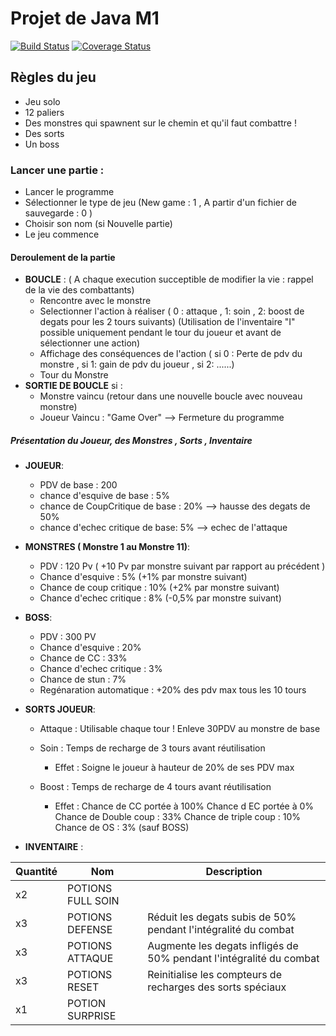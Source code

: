 # Projet de Java M1

[![Build Status](https://travis-ci.org/bLandais/projet-java.svg?branch=master)](https://travis-ci.org/bLandais/projet-java) [![Coverage Status](https://coveralls.io/repos/github/bLandais/projet-java/badge.svg?branch=master)](https://coveralls.io/github/bLandais/projet-java?branch=master)


## Règles du jeu

* Jeu solo
* 12 paliers
* Des monstres qui spawnent sur le chemin et qu'il faut combattre !
* Des sorts
* Un boss

### Lancer une partie :

* Lancer le programme
* Sélectionner le type de jeu (New game : 1 , A partir d'un fichier de sauvegarde : 0 )
* Choisir son nom (si Nouvelle partie)
* Le jeu commence

#### Deroulement de la partie

* **BOUCLE** : ( A chaque execution succeptible de modifier la vie : rappel de la vie des combattants)
    * Rencontre avec le monstre
    * Selectionner l'action à réaliser ( 0 : attaque , 1: soin , 2: boost de degats pour les 2 tours suivants) (Utilisation de l'inventaire "I"
    possible uniquement pendant le tour du joueur et avant de sélectionner une action)
    * Affichage des conséquences de l'action ( si 0 : Perte de pdv du monstre , si 1: gain de pdv du joueur , si 2: ......)
    * Tour du Monstre
* **SORTIE DE BOUCLE** si :
    * Monstre vaincu (retour dans une nouvelle boucle avec nouveau monstre)
    * Joueur Vaincu : "Game Over" --> Fermeture du programme

##### Présentation du Joueur, des Monstres , Sorts , Inventaire

* **JOUEUR**:
    * PDV de base : 200
    * chance d'esquive de base : 5%
    * chance de CoupCritique de base : 20% --> hausse des degats de 50%
    * chance d'echec critique de base: 5% --> echec de l'attaque


* **MONSTRES ( Monstre 1 au Monstre 11)**:
    * PDV : 120 Pv ( +10 Pv par monstre suivant par rapport au précédent )
    * Chance d'esquive : 5% (+1% par monstre suivant)
    * Chance de coup critique : 10% (+2% par monstre suivant)
    * Chance d'echec critique : 8% (-0,5% par monstre suivant)

* **BOSS**:
    * PDV : 300 PV
    * Chance d'esquive : 20%
    * Chance de CC : 33%
    * Chance d'echec critique : 3%
    * Chance de stun : 7%
    * Regénaration automatique : +20% des pdv max tous les 10 tours

* **SORTS JOUEUR**:
    * Attaque : Utilisable chaque tour ! Enleve 30PDV au monstre de base
    * Soin : Temps de recharge de 3 tours avant réutilisation
        * Effet : Soigne le joueur à hauteur de 20% de ses PDV max

    * Boost : Temps de recharge de 4 tours avant réutilisation
        * Effet : 
            Chance de CC portée à 100%
            Chance d  EC portée à 0%
            Chance de Double coup : 33%
            Chance de triple coup : 10%
            Chance de OS : 3% (sauf BOSS)

* **INVENTAIRE** :

| Quantité | Nom | Description |
| --- | ---| --- |
| x2   | POTIONS FULL SOIN | |
| x3   | POTIONS DEFENSE   | Réduit les degats subis de 50% pendant l'intégralité du combat |
| x3   | POTIONS ATTAQUE   | Augmente les degats infligés de 50% pendant l'intégralité du combat |
| x3   | POTIONS RESET | Reinitialise les compteurs de recharges des sorts spéciaux |
| x1   | POTION SURPRISE | |